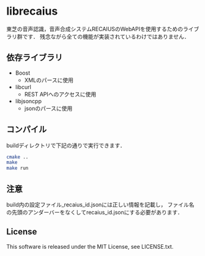 # librecaius
東芝の音声認識，音声合成システムRECAIUSのWebAPIを使用するためのライブラリ群です．
残念ながら全ての機能が実装されているわけではありません．

## 依存ライブラリ
* Boost
  * XMLのパースに使用
* libcurl
  * REST APIへのアクセスに使用
* libjsoncpp
  * jsonのパースに使用

## コンパイル
buildディレクトリで下記の通りで実行できます．

``` Bash
cmake ..
make
make run
```

## 注意
build内の設定ファイル_recaius_id.jsonには正しい情報を記載し，
ファイル名の先頭のアンダーバーをなくしてrecaius_id.jsonにする必要があります．

## License
This software is released under the MIT License, see LICENSE.txt.
